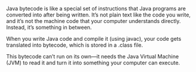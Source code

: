Java bytecode is like a special set of instructions that Java programs are converted into after being written. It’s not plain text like the code you write, and it’s not the machine code that your computer understands directly. Instead, it’s something in between.

When you write Java code and compile it (using javac), your code gets translated into bytecode, which is stored in a .class file.

This bytecode can’t run on its own—it needs the Java Virtual Machine (JVM) to read it and turn it into something your computer can execute.
